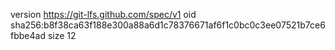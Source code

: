 version https://git-lfs.github.com/spec/v1
oid sha256:b8f38ca63f188e300a88a6d1c78376671af6f1c0bc0c3ee07521b7ce6fbbe4ad
size 12
